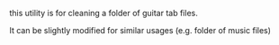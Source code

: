 this utility is for cleaning a folder of guitar tab files.

It can be slightly modified for similar usages (e.g. folder of music files)